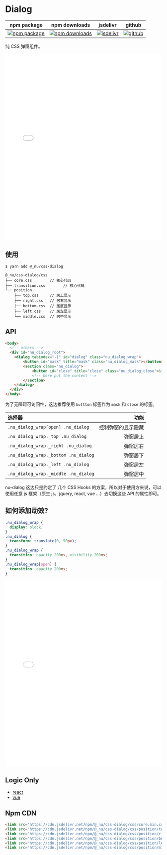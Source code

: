 # Dialog

| npm package| npm downloads| jsdelivr |  github |
| --------------- | ------------------------------ | ------ | ----------------------- |
| [![npm package][npm-badge]][npm-url] | [![npm downloads][npm-downloads]][npm-url] | [![jsdelivr][jsdelivr-badge]][jsdelivr-url] | [![github][git-badge]][git-url] |


[npm-badge]: https://img.shields.io/npm/v/@_nu/css-dialog.svg
[npm-url]: https://www.npmjs.org/package/@_nu/css-dialog
[npm-downloads]: https://img.shields.io/npm/dw/@_nu/css-dialog
[git-url]: https://github.com/nu-system/react
[git-badge]: https://img.shields.io/github/stars/nu-system/react.svg?style=social
[jsdelivr-badge]: https://data.jsdelivr.com/v1/package/npm/@_nu/css-dialog/badge
[jsdelivr-url]: https://www.jsdelivr.com/package/npm/@_nu/css-dialog

纯 CSS 弹窗组件。

<iframe height="600" style="width: 100%;" scrolling="no" title="nu-dialog-js" src="//codepen.io/ziven27/embed/joKGvJ/?height=265&theme-id=dark&default-tab=html,result" frameborder="no" allowtransparency="true" allowfullscreen="true">
  See the Pen <a href='https://codepen.io/ziven27/pen/joKGvJ/'>nu-dialog-js</a> by ziven27
  (<a href='https://codepen.io/ziven27'>@ziven27</a>) on <a href='https://codepen.io'>CodePen</a>.
</iframe>

## 使用

```
$ yarn add @_nu/css-dialog
```

```
@_nu/css-dialog/css
├── core.css        // 核心代码
├── transition.css        // 核心代码
└── position
    ├── top.css     // 居上显示
    ├── right.css   // 居右显示
    ├── bottom.css  // 居底显示
    ├── left.css    // 居左显示
    └── middle.css  // 居中显示
```

## API

```HTML
<body>
  <!-- others -->
  <div id="nu_dialog_root">
    <dialog tabindex="-1" id="dialog" class="nu_dialog_wrap">
        <button id="mask" title="mask" class="nu_dialog_mask"></button>
        <section class="nu_dialog">
            <button id="close" title="close" class="nu_dialog_close">&times;</button>
            <!-- here put the content -->
        </section>
    </dialog>
  </div>
</body>
```

为了无障碍可访问性，这边推荐使用 `buttton` 标签作为 `mask` 和 `close` 的标签。

| 选择器                               |               功能 |
| :----------------------------------- | -----------------: |
| `.nu_dialog_wrap[open] .nu_dialog`   | 控制弹窗的显示隐藏 |
| `.nu_dialog_wrap._top .nu_dialog`    |           弹窗居上 |
| `.nu_dialog_wrap._right .nu_dialog`  |           弹窗居右 |
| `.nu_dialog_wrap._bottom .nu_dialog` |           弹窗居下 |
| `.nu_dialog_wrap._left .nu_dialog`   |           弹窗居左 |
| `.nu_dialog_wrap._middle .nu_dialog` |           弹窗居中 |

nu-dialog 这边只是约定了 几个 CSS Hooks 的方案，所以对于使用方来说，可以使用任意 js 框架（原生 js，jquery, react, vue ...）去切换这些 API 的属性即可。

## 如何添加动效?

```css
.nu_dialog_wrap {
  display: block;
}
.nu_dialog {
  transform: translate(0, 50px);
}
.nu_dialog_wrap {
  transition: opacity 200ms, visibility 200ms;
}
.nu_dialog_wrap[open] {
  transition: opacity 200ms;
}
```

<iframe height="600" style="width: 100%;" scrolling="no" title="nu-dialog-ani" src="//codepen.io/ziven27/embed/KLemVx/?height=265&theme-id=dark&default-tab=css,result" frameborder="no" allowtransparency="true" allowfullscreen="true">
  See the Pen <a href='https://codepen.io/ziven27/pen/KLemVx/'>nu-dialog-ani</a> by ziven27
  (<a href='https://codepen.io/ziven27'>@ziven27</a>) on <a href='https://codepen.io'>CodePen</a>.
</iframe>

## Logic Only

- [react](https://nu-system.github.io/react/dialog/)
- [vue](https://nu-system.github.io/vue/dialog/)

## Npm CDN

```HTML
<link src="https://cdn.jsdelivr.net/npm/@_nu/css-dialog/css/core.min.css" />
<link src="https://cdn.jsdelivr.net/npm/@_nu/css-dialog/css/position/top.min.css">
<link src="https://cdn.jsdelivr.net/npm/@_nu/css-dialog/css/position/right.min.css">
<link src="https://cdn.jsdelivr.net/npm/@_nu/css-dialog/css/position/bottom.min.css">
<link src="https://cdn.jsdelivr.net/npm/@_nu/css-dialog/css/position/left.min.css">
<link src="https://cdn.jsdelivr.net/npm/@_nu/css-dialog/css/position/middle.min.css">
```

